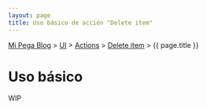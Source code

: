 ```yaml
---
layout: page
title: Uso básico de acción "Delete item"
---
```


[Mi Pega Blog](https://dfrankmv.github.io/mipegablog) > [UI](https://dfrankmv.github.io/mipegablog) > [Actions](https://dfrankmv.github.io/mipegablog/actions) > [Delete item](https://dfrankmv.github.io/mipegablog/actions/delete-item) > {{ page.title }}

# Uso básico

WIP
